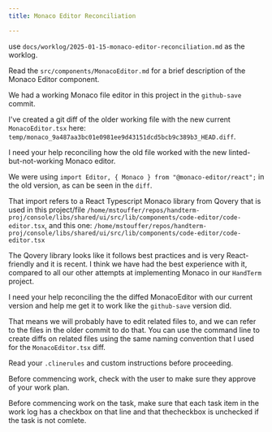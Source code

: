 ```yaml
---
title: Monaco Editor Reconciliation

---
```


use `docs/worklog/2025-01-15-monaco-editor-reconciliation.md` as the worklog.

Read the `src/components/MonacoEditor.md` for a brief description of the Monaco Editor component.

We had a working Monaco file editor in this project in the `github-save` commit.

I've created a git diff of the older working file with the new current `MonacoEditor.tsx` here: `temp/monaco_9a487aa3bc01e0981ee9d43151dcd5bcb9c389b3_HEAD.diff`.

I need your help reconciling how the old file worked with the new linted-but-not-working Monaco editor.

We were using `import Editor, { Monaco } from "@monaco-editor/react";` in the old version, as can be seen in the `diff`.

That import refers to a React Typescript Monaco library from Qovery that is used in this project/file `/home/mstouffer/repos/handterm-proj/console/libs/shared/ui/src/lib/components/code-editor/code-editor.tsx`, and this one: `/home/mstouffer/repos/handterm-proj/console/libs/shared/ui/src/lib/components/code-editor/code-editor.tsx`

The Qovery library looks like it follows best practices and is very React-friendly and it is recent. I think we have had the best experience with it, compared to all our other attempts at implementing Monaco in our `HandTerm` project.

I need your help reconciling the the diffed MonacoEditor with our current version and help me get it to work like the `github-save` version did.

That means we will probably have to edit related files to, and we can refer to the files in the older commit to do that. You can use the command line to create diffs on related files using the same naming convention that I used for the `MonacoEditor.tsx` diff.

Read your `.clinerules` and custom instructions before proceeding.

Before commencing work, check with the user to make sure they approve of your work plan.

Before commencing work on the task, make sure that each task item in the work log has a checkbox on that line and that thecheckbox is unchecked if the task is not comlete.
